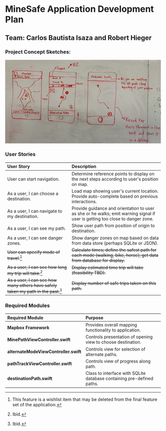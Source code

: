 # MineSafe Application Development Plan

## Team: Carlos Bautista Isaza and Robert Hieger

### Project Concept Sketches:

![MineSafe Sketches](photo-assets/app-sketches.jpg "Application Sketches")

### User Stories

| User Story | Description |
|:---------- |:----------- |
| User can start navigation.  | Determine reference points to display on the next steps according to user's position on map. |
| As a user, I can choose a destination. | Load map showing user's current location. Provide auto-complete based on previous interactions.  |
| As a user, I can navigate to my destination. | Provide guidance and orientation to user as she or he walks; emit warning signal if user is getting too close to danger zone. |
| As a user, I can see my path. | Show user path from position of origin to destination. |
| As a user, I can see danger zones. | Show danger zones on map based on data from data store (perhaps SQLite or JSON). |
| ~~User can specify mode of travel.~~[^1] | ~~Calculate times; define the safest path for each mode (walking, bike, horse); get data from database for display.~~ |
| ~~As a user, I can see how long my trip will take.~~[^2] | ~~Display estimated time trip will take (feasibility TBD).~~ |
| ~~As a user, I can see how many others have safely taken my path in the past.~~[^3] | ~~Display number of safe trips taken on this path.~~ |


[^1]: This feature is a wishlist item that may be deleted from the final feature set of the application.

[^2]: Ibid.

[^3]: Ibid.

### Required Modules

| Required Module | Purpose |
|:--------------- |:------- |
| **Mapbox Framework** | Provides overall mapping functionality to application. |
| **MinePathViewController.swift** | Controls presentation of opening view to choose destination. |
| **alternateModeViewController.swift** | Controls view for selection of alternate paths. |
| **pathTrackViewController.swift** | Controls view of progress along path. |
| **destinationPath.swift** | Class to interface with SQLite database containing pre-defined paths. |

